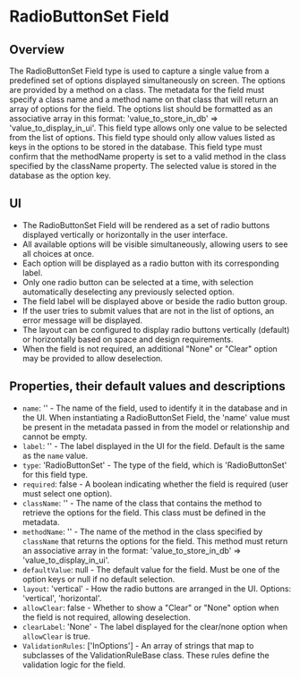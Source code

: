 # RadioButtonSet Field

## Overview
The RadioButtonSet Field type is used to capture a single value from a predefined set of options displayed simultaneously on screen.
The options are provided by a method on a class. The metadata for the field must specify
a class name and a method name on that class that will return an array of options for the field.
The options list should be formatted as an associative array in this format: 'value_to_store_in_db' => 'value_to_display_in_ui'.
This field type allows only one value to be selected from the list of options.
This field type should only allow values listed as keys in the options to be stored in the database.
This field type must confirm that the methodName property is set to a valid method in the class specified by the className property.
The selected value is stored in the database as the option key.

## UI
- The RadioButtonSet Field will be rendered as a set of radio buttons displayed vertically or horizontally in the user interface.
- All available options will be visible simultaneously, allowing users to see all choices at once.
- Each option will be displayed as a radio button with its corresponding label.
- Only one radio button can be selected at a time, with selection automatically deselecting any previously selected option.
- The field label will be displayed above or beside the radio button group.
- If the user tries to submit values that are not in the list of options, an error message will be displayed.
- The layout can be configured to display radio buttons vertically (default) or horizontally based on space and design requirements.
- When the field is not required, an additional "None" or "Clear" option may be provided to allow deselection.

## Properties, their default values and descriptions
- `name`: '' - The name of the field, used to identify it in the database and in the UI. When instantiating a RadioButtonSet Field, the 'name' value must be present in the metadata passed in from the model or relationship and cannot be empty.
- `label`: '' - The label displayed in the UI for the field. Default is the same as the `name` value.
- `type`: 'RadioButtonSet' - The type of the field, which is 'RadioButtonSet' for this field type.
- `required`: false - A boolean indicating whether the field is required (user must select one option).
- `className`: '' - The name of the class that contains the method to retrieve the options for the field. This class must be defined in the metadata.
- `methodName`: '' - The name of the method in the class specified by `className` that returns the options for the field. This method must return an associative array in the format: 'value_to_store_in_db' => 'value_to_display_in_ui'.
- `defaultValue`: null - The default value for the field. Must be one of the option keys or null if no default selection.
- `layout`: 'vertical' - How the radio buttons are arranged in the UI. Options: 'vertical', 'horizontal'.
- `allowClear`: false - Whether to show a "Clear" or "None" option when the field is not required, allowing deselection.
- `clearLabel`: 'None' - The label displayed for the clear/none option when `allowClear` is true.
- `ValidationRules`: ['InOptions'] - An array of strings that map to subclasses of the ValidationRuleBase class. These rules define the validation logic for the field.